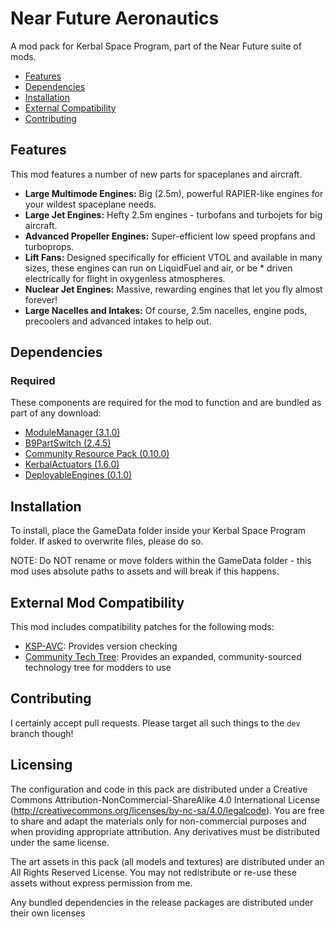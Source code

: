 # Near Future Aeronautics

A mod pack for Kerbal Space Program, part of the Near Future suite of mods.

* [Features](#features)
* [Dependencies](#dependencies)
* [Installation](#installation)
* [External Compatibility](#features)
* [Contributing](#contributing)

## Features

This mod features a number of new parts for spaceplanes and aircraft. 

* **Large Multimode Engines:** Big (2.5m), powerful RAPIER-like engines for your wildest spaceplane needs.
* **Large Jet Engines:** Hefty 2.5m engines - turbofans and turbojets for big aircraft.
* **Advanced Propeller Engines:** Super-efficient low speed propfans and turboprops.
* **Lift Fans:** Designed specifically for efficient VTOL and available in many sizes, these engines can run on LiquidFuel and air, or be * driven electrically for flight in oxygenless atmospheres.
* **Nuclear Jet Engines:** Massive, rewarding engines that let you fly almost forever!
* **Large Nacelles and Intakes:** Of course, 2.5m nacelles, engine pods, precoolers and advanced intakes to help out.

## Dependencies

### Required
These components are required for the mod to function and are bundled as part of any download:
* [ModuleManager (3.1.0)](https://github.com/sarbian/ModuleManager)
* [B9PartSwitch (2.4.5)](https://github.com/blowfishpro/B9PartSwitch)
* [Community Resource Pack (0.10.0)](https://github.com/BobPalmer/CommunityResourcePack)
* [KerbalActuators (1.6.0)](https://github.com/Angel-125/KerbalActuators)
* [DeployableEngines (0.1.0)](https://github.com/ChrisAdderley/DeployableEngines)

## Installation

To install, place the GameData folder inside your Kerbal Space Program folder. If asked to overwrite files, please do so.

NOTE: Do NOT rename or move folders within the GameData folder - this mod uses absolute paths to assets and will break if this happens.

## External Mod Compatibility

This mod includes compatibility patches for the following mods:
* [KSP-AVC](https://github.com/CYBUTEK/KSPAddonVersionChecker): Provides version checking 
* [Community Tech Tree](https://github.com/ChrisAdderley/CommunityTechTree): Provides an expanded, community-sourced technology tree for modders to use

## Contributing

I certainly accept pull requests. Please target all such things to the `dev` branch though!

## Licensing

The configuration and code in this pack are distributed under a Creative Commons Attribution-NonCommercial-ShareAlike 4.0 International License (http://creativecommons.org/licenses/by-nc-sa/4.0/legalcode). You are free to share and adapt the materials only for non-commercial purposes and when providing appropriate attribution. Any derivatives must be distributed under the same license.

The art assets in this pack (all models and textures) are distributed under an All Rights Reserved License. You may not redistribute or re-use these assets without express permission from me.

Any bundled dependencies in the release packages are distributed under their own licenses
